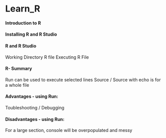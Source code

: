 # Learn_R

#### Introduction to R
#### Installing R and R Studio

#### R and R Studio
 Working Directory
 R file
 Executing R File

#### R- Summary
 Run can be used to execute selected lines
 Source / Source with echo is for a whole file

#### Advantages - using Run:
 Toubleshooting / Debugging

#### Disadvantages - using Run:
 For a large section, console will be overpopulated and messy
